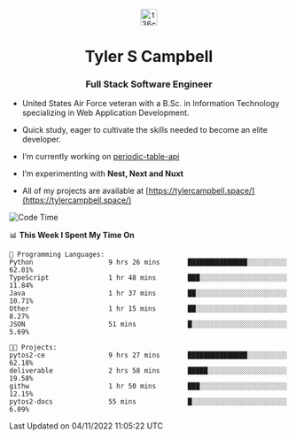 <p align="center">
<a href="https://www.linkedin.com/in/t36campbell" target="blank"><img align="center" src="https://ik.imagekit.io/t36campbell/Portfolio/linkedin.png.original_m8bbGgPh6.png" alt="t36campbell" height="30" width="30" /></a>
</p>
<h1 align="center">Tyler S Campbell</h1>
<h3 align="center">Full Stack Software Engineer</h3>

* United States Air Force veteran with a B.Sc. in Information Technology specializing in Web Application Development. 

* Quick study, eager to cultivate the skills needed to become an elite developer.

* I’m currently working on [periodic-table-api](https://github.com/t36campbell/periodic-table-api)

* I’m experimenting with **Nest, Next and Nuxt**

* All of my projects are available at [https://tylercampbell.space/](https://tylercampbell.space/)

<!--START_SECTION:waka-->
![Code Time](http://img.shields.io/badge/Code%20Time-1%2C968%20hrs%2046%20mins-blue)

📊 **This Week I Spent My Time On** 

```text
💬 Programming Languages: 
Python                   9 hrs 26 mins       ███████████████░░░░░░░░░░   62.01% 
TypeScript               1 hr 48 mins        ███░░░░░░░░░░░░░░░░░░░░░░   11.84% 
Java                     1 hr 37 mins        ██░░░░░░░░░░░░░░░░░░░░░░░   10.71% 
Other                    1 hr 15 mins        ██░░░░░░░░░░░░░░░░░░░░░░░   8.27% 
JSON                     51 mins             █░░░░░░░░░░░░░░░░░░░░░░░░   5.69%

🐱‍💻 Projects: 
pytos2-ce                9 hrs 27 mins       ███████████████░░░░░░░░░░   62.18% 
deliverable              2 hrs 58 mins       █████░░░░░░░░░░░░░░░░░░░░   19.58% 
githw                    1 hr 50 mins        ███░░░░░░░░░░░░░░░░░░░░░░   12.15% 
pytos2-docs              55 mins             █░░░░░░░░░░░░░░░░░░░░░░░░   6.09%

```


 Last Updated on 04/11/2022 11:05:22 UTC
<!--END_SECTION:waka-->
